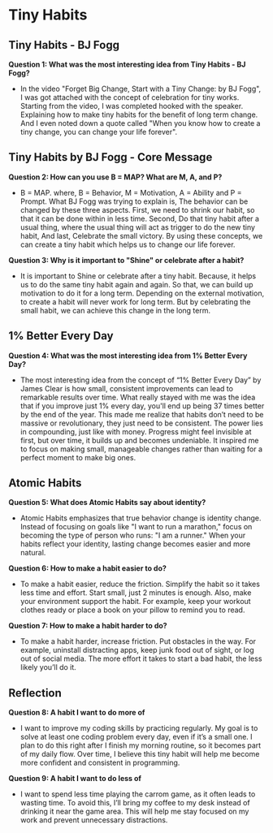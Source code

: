 # Tiny Habits
##  Tiny Habits - BJ Fogg
**Question 1: What was the most interesting idea from Tiny Habits - BJ Fogg?**  
- In the video "Forget Big Change, Start with a Tiny Change: by BJ Fogg", I was got attached with the concept of celebration for tiny works. Starting from the video, I was completed hooked with the speaker. Explaining how to make tiny habits for the benefit of long term change. And I even noted down a quote called "When you know how to create a tiny change, you can change your life forever".
##  Tiny Habits by BJ Fogg - Core Message

**Question 2: How can you use B = MAP? What are M, A, and P?**  
- B = MAP.
where, B = Behavior, M = Motivation, A = Ability and P = Prompt.
What BJ Fogg was trying to  explain is, The behavior can be changed by these three aspects.
First, we need to  shrink our habit, so that it can be done within in less time.
Second, Do that tiny habit after a usual thing, where the usual thing will act as trigger to do the new tiny habit,
And last, Celebrate the small victory.
By using these concepts,  we can create a tiny habit which helps us to change our life forever.

**Question 3: Why is it important to "Shine" or celebrate after a habit?**  
- It is important to Shine or celebrate after a tiny habit. Because, it helps us to  do the same tiny habit again and again. So that, we can build up motivation to do it for a long term.
Depending on the external motivation, to create a habit will never work for long term. But by celebrating the small habit, we can achieve this change in the long term.

## 1% Better Every Day

**Question 4: What was the most interesting idea from 1% Better Every Day?**  
- The most interesting idea from the concept of “1% Better Every Day” by James Clear is how small, consistent improvements can lead to remarkable results over time. What really stayed with me was the idea that if you improve just 1% every day, you'll end up being 37 times better by the end of the year. This made me realize that habits don’t need to be massive or revolutionary, they just need to be consistent. The power lies in compounding, just like with money. Progress might feel invisible at first, but over time, it builds up and becomes undeniable. It inspired me to focus on making small, manageable changes rather than waiting for a perfect moment to make big ones.

## Atomic Habits

**Question 5: What does Atomic Habits say about identity?**  
- Atomic Habits emphasizes that true behavior change is identity change. Instead of focusing on goals like "I want to run a marathon," focus on becoming the type of person who runs: "I am a runner." When your habits reflect your identity, lasting change becomes easier and more natural.

**Question 6: How to make a habit easier to do?**  
- To make a habit easier, reduce the friction. Simplify the habit so it takes less time and effort. Start small, just 2 minutes is enough. Also, make your environment support the habit. For example, keep your workout clothes ready or place a book on your pillow to remind you to read.

**Question 7: How to make a habit harder to do?**  
- To make a habit harder, increase friction. Put obstacles in the way. For example, uninstall distracting apps, keep junk food out of sight, or log out of social media. The more effort it takes to start a bad habit, the less likely you’ll do it.
## Reflection

**Question 8: A habit I want to do more of**
- I want to improve my coding skills by practicing regularly. My goal is to solve at least one coding problem every day, even if it’s a small one. I plan to do this right after I finish my morning routine, so it becomes part of my daily flow. Over time, I believe this tiny habit will help me become more confident and consistent in programming.

**Question 9: A habit I want to do less of**  
- I want to spend less time playing the carrom game, as it often leads to wasting time. To avoid this, I’ll bring my coffee to my desk instead of drinking it near the game area. This will help me stay focused on my work and prevent unnecessary distractions.

